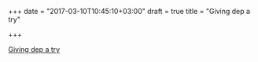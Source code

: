 +++
date = "2017-03-10T10:45:10+03:00"
draft = true
title = "Giving dep a try"

+++

<p><a href="https://blog.oscillating.works/giving-dep-a-try-using-the-new-go-dependency-tool-with-piladb-853e24a544c8">Giving dep a try</a></p>
